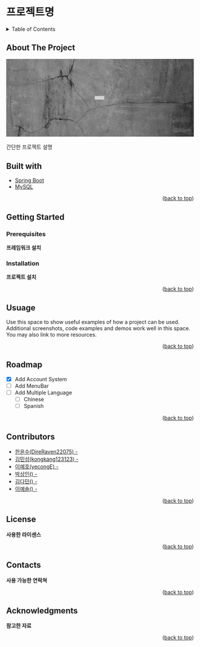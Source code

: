 <a id="readme-top"></a>

# 프로젝트명

<details>
  <summary>Table of Contents</summary>
  <ol>
    <li>
      <a href="#about-the-project">About The Project</a>
      <ul>
        <li><a href="#built-with">Built With</a></li>
      </ul>
    </li>
    <li>
      <a href="#getting-started">Getting Started</a>
      <ul>
        <li><a href="#prerequisites">Prerequisites</a></li>
        <li><a href="#installation">Installation</a></li>
      </ul>
    </li>
    <li><a href="#usage">Usage</a></li>
    <li><a href="#roadmap">Roadmap</a></li>
    <li><a href="#contributing">Contributing</a></li>
    <li><a href="#license">License</a></li>
    <li><a href="#contact">Contact</a></li>
    <li><a href="#acknowledgments">Acknowledgments</a></li>
  </ol>
</details>

## About The Project

![project-image](_docs/title.png)

간단한 프로젝트 설명

## Built with

- [Spring Boot](https://spring.io)
- [MySQL](https://www.mysql.com/)

<p align="right">(<a href="#readme-top">back to top</a>)</p>

## Getting Started

### Prerequisites

__프레임워크 설치__

<!-- INSTALLATION -->
### Installation

__프로젝트 설치__

<p align="right">(<a href="#readme-top">back to top</a>)</p>

<!-- USUAGE -->
## Usuage

Use this space to show useful examples of how a project can be used. Additional screenshots, code examples and demos work well in this space. You may also link to more resources.

<p align="right">(<a href="#readme-top">back to top</a>)</p>

<!-- ROADMAP -->
## Roadmap

- [x] Add Account System
- [ ] Add MenuBar
- [ ] Add Multiple Language 
    - [ ] Chinese
    - [ ] Spanish

<p align="right">(<a href="#readme-top">back to top</a>)</p>

<!-- CONTRIBUTORS -->
## Contributors

- [한윤수(DireRaven22075) - ](https://github.com/DireRaven22075)
- [김민성(kongkang123123) - ](https://github.com/kongkang123123)
- [이예호(yecongE) - ](https://github.com/yecongE)
- [박상인() - ]()
- [김다민() - ]()
- [이예솔() - ]()

<p align="right">(<a href="#readme-top">back to top</a>)</p>

<!-- LICENSE -->
## License

__사용한 라이센스__

<p align="right">(<a href="#readme-top">back to top</a>)</p>

<!-- CONTACTS -->
## Contacts

__사용 가능한 연락쳐__

<p align="right">(<a href="#readme-top">back to top</a>)</p>

<!-- ACKNOWLEDGEMENTS -->
## Acknowledgments

__참고한 자료__

<p align="right">(<a href="#readme-top">back to top</a>)</p>